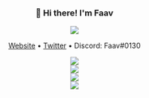 <h3 align="center">👋 Hi there! I'm Faav</h3>
<p align="center">
<img src="https://user-images.githubusercontent.com/52789876/117721319-b8a1c480-b1ad-11eb-9117-d523028f4ea2.png" />
  </p>
<p align="center">
  <a href="https://www.faav.tk">Website</a> •
  <a href="https://twitter.com/FaavXD">Twitter</a> •
  <a>Discord: Faav#0130</a>
</p>
<p align="center">
  <img src="https://gpvc.arturio.dev/withdrew" /><br>
  <img src="https://github-readme-stats.vercel.app/api?username=withdrew&show_icons=true&locale=en&theme=dark" /><br>
  <img src="https://github-readme-streak-stats.herokuapp.com/?user=withdrew&theme=dark" /><br>
  <img src="https://github-readme-stats.vercel.app/api/top-langs?username=withdrew&layout=compact&theme=dark" />
  </p>

